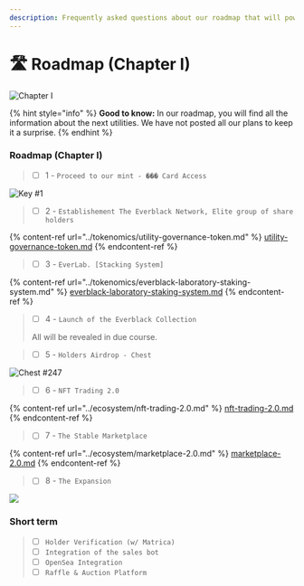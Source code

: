 ```yaml
---
description: Frequently asked questions about our roadmap that will power our ecosystem.
---
```


# 🛣 Roadmap (Chapter I)

![Chapter I](../.gitbook/assets/output-onlinegiftools\(2\).gif)

{% hint style="info" %}
**Good to know:** In our roadmap, you will find all the information about the next utilities. We have not posted all our plans to keep it a surprise.
{% endhint %}

### Roadmap (Chapter I)

> * [ ] 1 - `Proceed to our mint - ��� Card Access`

![Key #1](<../.gitbook/assets/output-onlinegiftools (1) (2).gif>)

> * [ ] 2 - `Establishement The Everblack Network, Elite group of share holders`

{% content-ref url="../tokenomics/utility-governance-token.md" %}
[utility-governance-token.md](../tokenomics/utility-governance-token.md)
{% endcontent-ref %}

> * [ ] 3 - `EverLab. [Stacking System]`

{% content-ref url="../tokenomics/everblack-laboratory-staking-system.md" %}
[everblack-laboratory-staking-system.md](../tokenomics/everblack-laboratory-staking-system.md)
{% endcontent-ref %}

> * [ ] 4 - `Launch of the Everblack Collection`
>
> All will be revealed in due course.

> * [ ] 5 - `Holders Airdrop - Chest`

![Chest #247](../.gitbook/assets/output-onlinegiftools.gif)

> * [ ] 6 - `NFT Trading 2.0`

{% content-ref url="../ecosystem/nft-trading-2.0.md" %}
[nft-trading-2.0.md](../ecosystem/nft-trading-2.0.md)
{% endcontent-ref %}

> * [ ] 7 - `The Stable Marketplace`

{% content-ref url="../ecosystem/marketplace-2.0.md" %}
[marketplace-2.0.md](../ecosystem/marketplace-2.0.md)
{% endcontent-ref %}

> * [ ] 8 - `The Expansion`

![](<../.gitbook/assets/Screenshot\_3 (2).png>)

### Short term

> * [ ] `Holder Verification (w/ Matrica)`
> * [ ] `Integration of the sales bot`
> * [ ] `OpenSea Integration`
> * [ ] `Raffle & Auction Platform`
